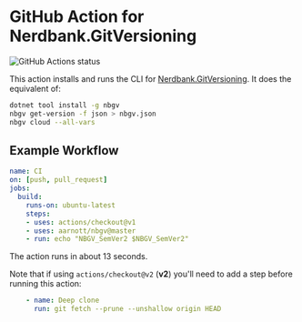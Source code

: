 # GitHub Action for Nerdbank.GitVersioning

![GitHub Actions status](https://github.com/aarnott/nbgv/workflows/CI/PR/badge.svg)

This action installs and runs the CLI for [Nerdbank.GitVersioning](https://github.com/AArnott/Nerdbank.GitVersioning).
It does the equivalent of:

```bash
dotnet tool install -g nbgv
nbgv get-version -f json > nbgv.json
nbgv cloud --all-vars
```

## Example Workflow

``` yaml
name: CI
on: [push, pull_request]
jobs:
  build:
    runs-on: ubuntu-latest
    steps:
    - uses: actions/checkout@v1
    - uses: aarnott/nbgv@master
    - run: echo "NBGV_SemVer2 $NBGV_SemVer2"
```

The action runs in about 13 seconds.

Note that if using `actions/checkout@v2` (**v2**) you'll need to add a step before running this action:

```yml
    - name: Deep clone
      run: git fetch --prune --unshallow origin HEAD
```
